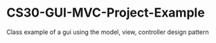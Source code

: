 # CS30-GUI-MVC-Project-Example
Class example of a gui using the model, view, controller design pattern
